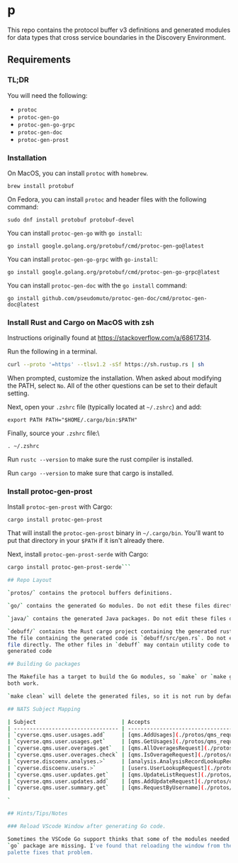# p

This repo contains the protocol buffer v3 definitions and generated modules for
data types that cross service boundaries in the Discovery Environment.

## Requirements

### TL;DR

You will need the following:

- `protoc`
- `protoc-gen-go`
- `protoc-gen-go-grpc`
- `protoc-gen-doc`
- `protoc-gen-prost`

### Installation

On MacOS, you can install `protoc` with `homebrew`.

```
brew install protobuf
```

On Fedora, you can install `protoc` and header files with the following command:

```
sudo dnf install protobuf protobuf-devel
```

You can install `protoc-gen-go` with `go install`:

```
go install google.golang.org/protobuf/cmd/protoc-gen-go@latest
```

You can install `protoc-gen-go-grpc` with `go-install`:

```
go install google.golang.org/protobuf/cmd/protoc-gen-go-grpc@latest
```

You can install `protoc-gen-doc` with the `go install` command:

```
go install github.com/pseudomuto/protoc-gen-doc/cmd/protoc-gen-doc@latest
```

### Install Rust and Cargo on MacOS with zsh

Instructions originally found at https://stackoverflow.com/a/68617314.

Run the following in a terminal.

```bash
curl --proto '=https' --tlsv1.2 -sSf https://sh.rustup.rs | sh
```

When prompted, customize the installation. When asked about modifying the PATH,
select `No`. All of the other questions can be set to their default setting.

Next, open your `.zshrc` file (typically located at `~/.zshrc`) and add:

```
export PATH PATH="$HOME/.cargo/bin:$PATH"
```

Finally, source your `.zshrc` file:\

```
. ~/.zshrc
```

Run `rustc --version` to make sure the rust compiler is installed.

Run `cargo --version` to make sure that cargo is installed.

### Install protoc-gen-prost

Install `protoc-gen-prost` with Cargo:

```
cargo install protoc-gen-prost
```

That will install the `protoc-gen-prost` binary in `~/.cargo/bin`. You'll want to
put that directory in your `$PATH` if it isn't already there.

Next, install `protoc-gen-prost-serde` with Cargo:

````bash
cargo install protoc-gen-prost-serde```

## Repo Layout

`protos/` contains the protocol buffers definitions.

`go/` contains the generated Go modules. Do not edit these files directly.

`java/` contains the generated Java packages. Do not edit these files directly.

`debuff/` contains the Rust cargo project containing the generated rust module.
The file containing the generated code is `debuff/src/gen.rs`. Do not edit that
file directly. The other files in `debuff` may contain utility code to make the
generated code

## Building Go packages

The Makefile has a target to build the Go modules, so `make` or `make go` will
both work.

`make clean` will delete the generated files, so it is not run by default.

## NATS Subject Mapping

| Subject                           | Accepts                                                                  | Response                                                        | Responding Service                                                   |
| --------------------------------- | ------------------------------------------------------------------------ | --------------------------------------------------------------- | -------------------------------------------------------------------- |
| `cyverse.qms.user.usages.add`     | [qms.AddUsages](./protos/qms_requests.proto)                             | [qms.UsageResponse](./protos/qms_usages.proto)                  | [subscriptions](https://github.com/cyverse-de/subscriptions)         |
| `cyverse.qms.user.usages.get`     | [qms.GetUsages](./protos/qms_requests.proto)                             | [qms.UsageList](./protos/qms_usages.proto)                      | [subscriptions](https://github.com/cyverse-de/subscriptions)         |
| `cyverse.qms.user.overages.get`   | [qms.AllOveragesRequest](./protos/qms_requests.proto)                    | [qms.OverageList](./protos/qms_overages.proto)                  | [subscriptions](https://github.com/cyverse-de/subscriptions)         |
| `cyverse.qms.user.overages.check` | [qms.IsOverageRequest](./protos/qms_requests.proto)                      | [qms.IsOverage](./protos/qms_overages.proto)                    | [subscriptions](https://github.com/cyverse-de/subscriptions)         |
| `cyverse.discoenv.analyses.>`     | [analysis.AnalysisRecordLookupRequest](./protos/analysis_requests.proto) | [analysis.AnalysisRecordList](./protos/analysis_requests.proto) | [discoenv-analyses](https://github.com/cyverse-de/discoenv-analyses) |
| `cyverse.discoenv.users.>`        | [users.UserLookupRequest](./protos/user_requests.proto)                  | [user.User](./protos/user.proto)                                | [discoenv-users](https://github.com/cyverse-de/discoenv-users)       |
| `cyverse.qms.user.updates.get`    | [qms.UpdateListRequest](./protos/qms_updates.proto)                      | [qms.UpdateListResponse](./protos/qms_updates.proto)            | [subscriptions](https://github.com/cyverse-de/subscriptions)         |
| `cyverse.qms.user.updates.add`    | [qms.AddUpdateRequest](./protos/qms_updates.proto)                       | [qms.AddUpdateResponse](./protos/qms_updates.proto)             | [subscriptions](https://github.com/cyverse-de/subscriptions)         |
| `cyverse.qms.user.summary.get`    | [qms.RequestByUsername](./protos/qms_requests.proto)                     | [qms.UserPlanResponse](./protos/qms_user_plans.proto)           | [subscriptions](https://github.com/cyverse-de/subscriptions)         |

`

## Hints/Tips/Notes

### Reload VScode Window after generating Go code.

Sometimes the VSCode Go support thinks that some of the modules needed by the
`go` package are missing. I've found that reloading the window from the command
palette fixes that problem.
````
